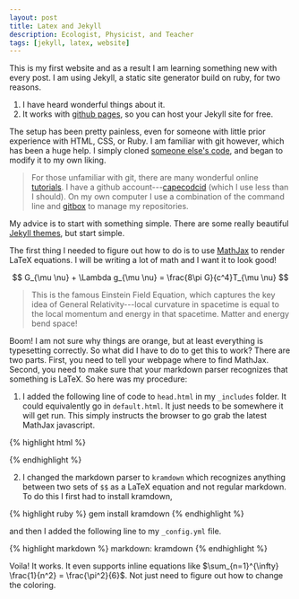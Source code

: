 ```yaml
---
layout: post
title: Latex and Jekyll
description: Ecologist, Physicist, and Teacher
tags: [jekyll, latex, website]
---
```


This is my first website and as a result I am learning something new with every post.  I am using Jekyll, a static site generator build on ruby, for two reasons.

1. I have heard wonderful things about it.
2. It works with [github pages](https://pages.github.com/), so you can host your Jekyll site for free.

The setup has been pretty painless, even for someone with little prior experience with HTML, CSS, or Ruby.  I am familiar with git however, which has been a huge help.  I simply cloned [someone else's code](https://github.com/poole/poole), and began to modify it to my own liking. 

> For those unfamiliar with git, there are many wonderful online [tutorials](https://try.github.io/levels/1/challenges/1).  I have a github account---[capecodcid](https://github.com/capecodcid/) (which I use less than I should).  On my own computer I use a combination of the command line and [gitbox](http://www.gitboxapp.com/) to manage my repositories.

My advice is to start with something simple.  There are some really beautiful [Jekyll themes](https://github.com/ColeTownsend/Balzac-for-Jekyll), but start simple. 

The first thing I needed to figure out how to do is to use [MathJax](http://www.mathjax.org/) to render LaTeX equations.  I will be writing a lot of math and I want it to look good!

$$
G_{\mu \nu} + \Lambda g_{\mu \nu} = \frac{8\pi G}{c^4}T_{\mu \nu}
$$

> This is the famous Einstein Field Equation, which captures the key idea of General Relativity---local curvature in spacetime is equal to the local momentum and energy in that spacetime.  Matter and energy bend space!

Boom!  I am not sure why things are orange, but at least everything is typesetting correctly.  So what did I have to do to get this to work?  There are two parts.  First, you need to tell your webpage where to find MathJax.  Second, you need to make sure that your markdown parser recognizes that something is LaTeX.  So here was my procedure:

1. I added the following line of code to `head.html` in my `_includes` folder.  It could equivalently go in `default.html`.  It just needs to be somewhere it will get run.  This simply instructs the browser to go grab the latest MathJax javascript.

{% highlight html %}
<script type="text/javascript" src="http://cdn.mathjax.org/mathjax/latest/MathJax.js?config=TeX-AMS-MML_HTMLorMML"></script>
{% endhighlight %}

2. I changed the markdown parser to `kramdown` which recognizes anything between two sets of `$$` as a LaTeX equation and not regular markdown.  To do this I first had to install kramdown,

{% highlight ruby %}
gem install kramdown
{% endhighlight %}

and then I added the following line to my `_config.yml` file.

{% highlight markdown %}
markdown:         kramdown
{% endhighlight %}

Voila!  It works.  It even supports inline equations like $\sum_{n=1}^{\infty} \frac{1}{n^2} = \frac{\pi^2}{6}$.  Not just need to figure out how to change the coloring.



